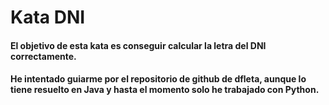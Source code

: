# Kata DNI
#### El objetivo de esta kata es conseguir calcular la letra del DNI correctamente.
#### He intentado guiarme por el repositorio de github de dfleta, aunque lo tiene resuelto en Java y hasta el momento solo he trabajado con Python.